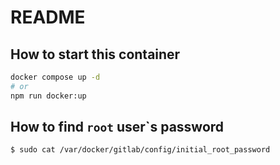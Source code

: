 # README
## How to start this container

```bash
docker compose up -d
# or
npm run docker:up
```

## How to find `root` user`s password

```bash
$ sudo cat /var/docker/gitlab/config/initial_root_password
```

